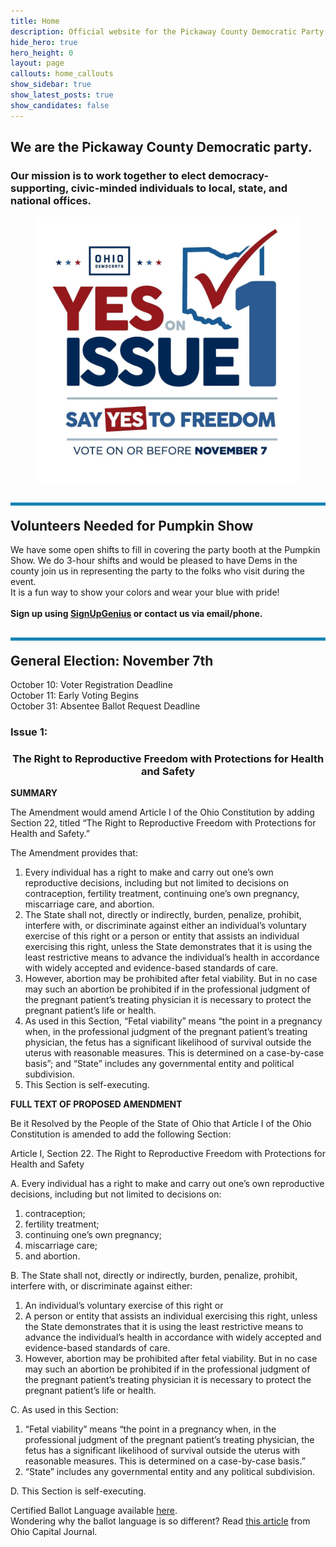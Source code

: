```yaml
---
title: Home
description: Official website for the Pickaway County Democratic Party - Ohio
hide_hero: true
hero_height: 0
layout: page
callouts: home_callouts
show_sidebar: true
show_latest_posts: true
show_candidates: false
---
```


<style>
.horizontal-line {
    padding-top: 20px;
    border-top: 5px solid #1884B3; 
}
</style>
## We are the Pickaway County Democratic party.
### Our mission is to work together to elect democracy-supporting, civic-minded individuals to local, state, and national offices.

<figure class="image is-1by1">
		<img src="/img/20230824_212031.jpg">
	</figure>
<h2 class="title is-3 horizontal-line">
Volunteers Needed for Pumpkin Show
</h2>	
<p>We have some open shifts to fill in covering the party booth at the Pumpkin Show.  We do 3-hour shifts and would be pleased to have Dems in the county join us in representing the party to the folks who visit during the event.<br>
It is a fun way to show your colors and wear your blue with pride!<br><br>
<b>Sign up using <a href="https://www.signupgenius.com/go/10C0E45AAA82CA3FBC25-2023?">SignUpGenius</a> or contact us via email/phone.</b></p>

<h2 class="title is-3 horizontal-line">
General Election: November 7th
</h2>
<p class="is-size-5">
October 10: Voter Registration Deadline<br>
October 11: Early Voting Begins<br>
October 31: Absentee Ballot Request Deadline<br>
</p>
<h3 class="title is-4">
Issue 1:
</h3>
<div class="box">
<h3 style="text-align: center;"><strong>The Right to Reproductive Freedom with Protections for Health and Safety</strong></h3>
<p><strong>SUMMARY</strong></p>
<p>The Amendment would amend Article I of the Ohio Constitution by adding Section 22, titled “The Right to Reproductive Freedom with Protections for Health and Safety.”</p>
<p>The Amendment provides that:</p>
<ol>
<li>Every individual has a right to make and carry out one’s own reproductive decisions, including but not limited to decisions on contraception, fertility treatment, continuing one’s own pregnancy, miscarriage care, and abortion.</li>
<li>The State shall not, directly or indirectly, burden, penalize, prohibit, interfere with, or discriminate against either an individual’s voluntary exercise of this right or a person or entity that assists an individual exercising this right, unless the State demonstrates that it is using the least restrictive means to advance the individual’s health in accordance with widely accepted and evidence-based standards of care.</li>
<li>However, abortion may be prohibited after fetal viability. But in no case may such an abortion be prohibited if in the professional judgment of the pregnant patient’s treating physician it is necessary to protect the pregnant patient’s life or health.</li>
<li>As used in this Section, “Fetal viability” means “the point in a pregnancy when, in the professional judgment of the pregnant patient’s treating physician, the fetus has a significant likelihood of survival outside the uterus with reasonable measures. This is determined on a case-by-case basis”; and “State” includes any governmental entity and political subdivision.</li>
<li>This Section is self-executing.</li>
</ol>
<p><strong>FULL TEXT OF PROPOSED AMENDMENT</strong></p>
<p>Be it Resolved by the People of the State of Ohio that Article I of the Ohio Constitution is amended to add the following Section:</p>
<p>Article I, Section 22. The Right to Reproductive Freedom with Protections for Health and Safety</p>
<p>A. Every individual has a right to make and carry out one’s own reproductive decisions, including but not limited to decisions on:</p>
<ol>
<li>contraception;</li>
<li>fertility treatment;</li>
<li>continuing one’s own pregnancy;</li>
<li>miscarriage care;</li>
<li>and abortion.</li>
</ol>
<p>B. The State shall not, directly or indirectly, burden, penalize, prohibit, interfere with, or discriminate against either:</p>
<ol>
<li>An individual’s voluntary exercise of this right or</li>
<li>A person or entity that assists an individual exercising this right, unless the State demonstrates that it is using the least restrictive means to advance the individual’s health in accordance with widely accepted and evidence-based standards of care.</li>
<li>However, abortion may be prohibited after fetal viability. But in no case may such an abortion be prohibited if in the professional judgment of the pregnant patient’s treating physician it is necessary to protect the pregnant patient’s life or health.</li>
</ol>
<p>C. As used in this Section:</p>
<ol>
<li>“Fetal viability” means “the point in a pregnancy when, in the professional judgment of the pregnant patient’s treating physician, the fetus has a significant likelihood of survival outside the uterus with reasonable measures. This is determined on a case-by-case basis.”</li>
<li>“State” includes any governmental entity and any political subdivision.</li>
</ol>
<p>D. This Section is self-executing.</p>
</div>
Certified Ballot Language available <a href="https://www.ohiosos.gov/globalassets/ballotboard/2023/certified-language-9-21-ballot-board.pdf">here</a>.
<br>Wondering why the ballot language is so different? Read <a href="https://ohiocapitaljournal.com/2023/08/24/split-ballot-board-approves-reproductive-rights-amendment-summary-written-by-ohio-sec-of-state/">this article</a> from Ohio Capital Journal.
<br>

